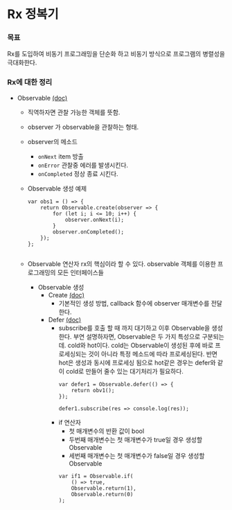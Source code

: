 # Rx 정복기

### 목표 ###
Rx를 도입하여 비동기 프로그래밍을 단순화 하고 비동기 방식으로 프로그램의 병렬성을 극대화한다.

### Rx에 대한 정리 ###

* Observable [(doc)](http://reactivex.io/documentation/observable.html)
    * 직역하자면 관찰 가능한 객체를 뜻함.
    * observer 가 observable을 관찰하는 형태.
    * observer의 메소드
        * `onNext`
            item 방출
        * `onError`
            관찰중 에러를 발생시킨다.
        * `onCompleted`
            정상 종료 시킨다.
    * Observable 생성 예제
        ```nodejs
        var obs1 = () => {
            return Observable.create(observer => {
                for (let i; i <= 10; i++) {
                    observer.onNext(i);
                }
                observer.onCompleted();
            });
        };
            
        ```

    * Observable 연산자 
        rx의 핵심이라 할 수 있다. 
        observable 객체를 이용한 프로그래밍의 모든 인터페이스들


        * Observable 생성
            * Create [(doc)](http://reactivex.io/documentation/operators/create.html)
                * 기본적인 생성 방법, callback 함수에 observer 매개변수를 전달한다.
            * Defer [(doc)](http://reactivex.io/documentation/operators/defer.html)
                * subscribe를 호출 할 때 까지 대기하고 이후 Observable을 생성한다.
                    부연 설명하자면, Observable은 두 가지 특성으로 구분되는데.
                    cold와 hot이다. cold는 Observable이 생성된 후에 바로 프로세싱되는
                    것이 아니라 특정 메소드에 따라 프로세싱된다. 반면 hot은 생성과 동시에
                    프로세싱 됨으로 hot같은 경우는 defer와 같이 cold로 만들어 줄수 있는
                    대기처리가 필요하다.
                    ```nodejs
                    var defer1 = Observable.defer(() => {
                        return obv1();
                    });

                    defer1.subscribe(res => console.log(res));

                    ```
                * if 연산자
                    * 첫 매개변수의 반환 값이 bool
                    * 두번째 매개변수는 첫 매개변수가 true일 경우 생성할 Observable
                    * 세번째 매개변수는 첫 매개변수가 false일 경우 생성할 Observable
                    ```nodejs
                    var if1 = Observable.if(
                        () => true,
                        Observable.return(1),
                        Observable.return(0)
                    );
                    
                    ```

